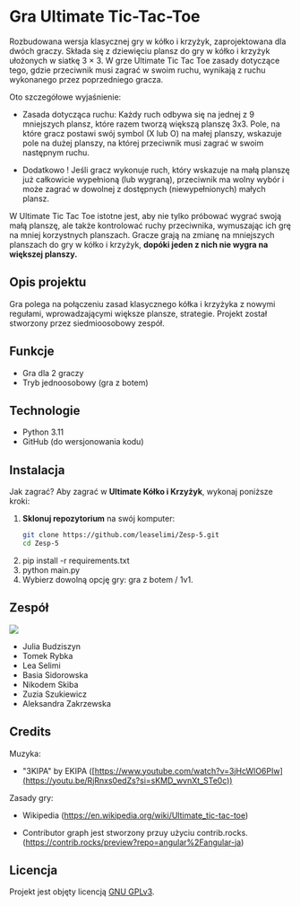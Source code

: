 # Gra Ultimate Tic-Tac-Toe

Rozbudowana wersja klasycznej gry w kółko i krzyżyk, zaprojektowana dla dwóch graczy. Składa się z dziewięciu plansz do gry w kółko i krzyżyk ułożonych w siatkę 3 × 3. W grze Ultimate Tic Tac Toe zasady dotyczące tego, gdzie przeciwnik musi zagrać w swoim ruchu, wynikają z ruchu wykonanego przez poprzedniego gracza. 

Oto szczegółowe wyjaśnienie:
- Zasada dotycząca ruchu:
Każdy ruch odbywa się na jednej z 9 mniejszych plansz, które razem tworzą większą planszę 3x3.
Pole, na które gracz postawi swój symbol (X lub O) na małej planszy, wskazuje pole na dużej planszy, na której przeciwnik musi zagrać w swoim następnym ruchu.
* Dodatkowo ! 
Jeśli gracz wykonuje ruch, który wskazuje na małą planszę już całkowicie wypełnioną (lub wygraną), przeciwnik ma wolny wybór i może zagrać w dowolnej z dostępnych (niewypełnionych) małych plansz.

W Ultimate Tic Tac Toe istotne jest, aby nie tylko próbować wygrać swoją małą planszę, ale także kontrolować ruchy przeciwnika, wymuszając ich grę na mniej korzystnych planszach. Gracze grają na zmianę na mniejszych planszach do gry w kółko i krzyżyk, **dopóki jeden z nich nie wygra na większej planszy.**


## Opis projektu
Gra polega na połączeniu zasad klasycznego kółka i krzyżyka z nowymi regułami, wprowadzającymi większe plansze, strategie. Projekt został stworzony przez siedmioosobowy zespół.


## Funkcje
- Gra dla 2 graczy
- Tryb jednoosobowy (gra z botem)

## Technologie
- Python 3.11
- GitHub (do wersjonowania kodu)

## Instalacja

Jak zagrać?
Aby zagrać w **Ultimate Kółko i Krzyżyk**, wykonaj poniższe kroki:

1. **Sklonuj repozytorium** na swój komputer:
   ```bash
   git clone https://github.com/leaselimi/Zesp-5.git
   cd Zesp-5
2. pip install -r requirements.txt
3. python main.py
4. Wybierz dowolną opcję gry: gra z botem / 1v1.



## Zespół
<a href="https://github.com/leaselimi/Zesp-5/graphs/contributors">
  <img src="https://contrib.rocks/image?repo=leaselimi/Zesp-5" />
</a>

- Julia Budziszyn
- Tomek Rybka
- Lea Selimi
- Basia Sidorowska
- Nikodem Skiba
- Zuzia Szukiewicz
- Aleksandra Zakrzewska


## Credits
Muzyka:
- "3KIPA" by EKIPA ([https://www.youtube.com/watch?v=3jHcWlO6PIw](https://youtu.be/RjRnxs0edZs?si=sKMD_wvnXt_STe0c))

Zasady gry:
- Wikipedia (https://en.wikipedia.org/wiki/Ultimate_tic-tac-toe)
  
- Contributor graph jest stworzony przuy użyciu contrib.rocks.(https://contrib.rocks/preview?repo=angular%2Fangular-ja)

## Licencja
Projekt jest objęty licencją [GNU GPLv3](LICENCJA).
